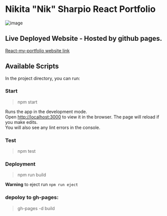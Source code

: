 # Nikita "Nik" Sharpio React Portfolio

![image](https://user-images.githubusercontent.com/67552318/185777728-2e87944a-d6c9-4a51-a70e-0ad7ee5b2961.png)

## Live Deployed Website - Hosted by github pages.
[React-my-portfolio website link](niksharpkings.github.io/React-My-Portfolio)


## Available Scripts

In the project directory, you can run:

### Start
> npm start

Runs the app in the development mode.<br />
Open [http://localhost:3000](http://localhost:3000) to view it in the browser.
The page will reload if you make edits.<br />
You will also see any lint errors in the console.

### Test
> npm test

### Deployment
> npm run build

__Warning__ to eject run `npm run eject`

### depoloy to gh-pages:
> gh-pages -d build
